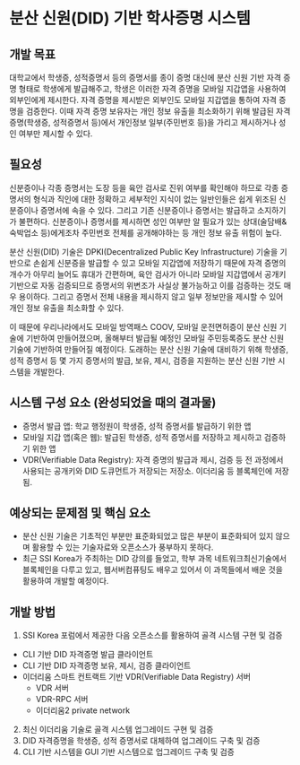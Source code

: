 # 분산 신원(DID) 기반 학사증명 시스템

## 개발 목표

대학교에서 학생증, 성적증명서 등의 증명서를 종이 증명 대신에 분산 신원 기반 자격 증명 형태로 학생에게 발급해주고, 학생은 이러한 자격 증명을 모바일 지갑앱을 사용하여 외부인에게 제시한다. 자격 증명을 제시받은 외부인도 모바일 지갑앱을 통하여 자격 증명을 검증한다.
이때 자격 증명 보유자는 개인 정보 유출을 최소화하기 위해 발급된 자격 증명(학생증, 성적증명서 등)에서 개인정보 일부(주민번호 등)을 가리고 제시하거나 성인 여부만 제시할 수 있다.

## 필요성

신분증이나 각종 증명서는 도장 등을 육안 검사로 진위 여부를 확인해야 하므로 각종 증명서의 형식과 직인에 대한 정확하고 세부적인 지식이 없는 일반인들은 쉽게 위조된 신분증이나 증명서에 속을 수 있다. 그리고 기존 신분증이나 증명서는 발급하고 소지하기가 불편하다.
신분증이나 증명서를 제시하면 성인 여부만 알 필요가 있는 상대(술담배&숙박업소 등)에게조차 주민번호 전체를 공개해야하는 등 개인 정보 유출 위험이 높다.

분산 신원(DID) 기술은 DPKI(Decentralized Public Key Infrastructure) 기술을 기반으로 손쉽게 신분증을 발급할 수 있고 모바일 지갑앱에 저장하기 때문에 자격 증명의 개수가 아무리 늘어도 휴대가 간편하며, 육안 검사가 아니라 모바일 지갑앱에서 공개키 기반으로 자동 검증되므로 증명서의 위변조가 사실상 불가능하고 이를 검증하는 것도 매우 용이하다. 그리고 증명서 전체 내용을 제시하지 않고 일부 정보만을 제시할 수 있어 개인 정보 유출을 최소화할 수 있다.

이 때문에 우리나라에서도 모바일 방역패스 COOV, 모바일 운전면허증이 분산 신원 기술에 기반하여 만들어졌으며, 올해부터 발급될 예정인 모바일 주민등록증도 분산 신원 기술에 기반하여 만들어질 예정이다.
도래하는 분산 신원 기술에 대비하기 위해 학생증, 성적 증명서 등 몇 가지 증명서의 발급, 보유, 제시, 검증을 지원하는 분산 신원 기반 시스템을 개발한다.

## 시스템 구성 요소 (완성되었을 때의 결과물)
 * 증명서 발급 앱: 학교 행정원이 학생증, 성적 증명서를 발급하기 위한 앱
 * 모바일 지갑 앱(혹은 웹): 발급된 학생증, 성적 증명서를 저장하고 제시하고 검증하기 위한 앱
 * VDR(Verifiable Data Registry): 자격 증명의 발급과 제시, 검증 등 전 과정에서 사용되는 공개키와 DID 도큐먼트가 저장되는 저장소. 이더리움 등 블록체인에 저장됨.

## 예상되는 문제점 및 핵심 요소
 * 분산 신원 기술은 기초적인 부분만 표준화되었고 많은 부분이 표준화되어 있지 않으며 활용할 수 있는 기술자료와 오픈소스가 풍부하지 못하다.
 * 최근 SSI Korea가 주최하는 DID 강의를 들었고, 학부 과목 네트워크최신기술에서 블록체인을 다루고 있고, 웹서버컴퓨팅도 배우고 있어서 이 과목들에서 배운 것을 활용하여 개발할 예정이다.

## 개발 방법
1. SSI Korea 포럼에서 제공한 다음 오픈소스를 활용하여 골격 시스템 구현 및 검증
- CLI 기반 DID 자격증명 발급 클라이언트
- CLI 기반 DID 자격증명 보유, 제시, 검증 클라이언트
- 이더리움 스마트 컨트랙트 기반 VDR(Verifiable Data Registry) 서버
  * VDR 서버
  * VDR-RPC 서버
  * 이더리움2 private network
2. 최신 이더리움 기술로 골격 시스템 업그레이드 구현 및 검증
3. DID 자격증명을 학생증, 성적 증명서로 대체하여 업그레이드 구축 및 검증
4. CLI 기반 시스템을 GUI 기반 시스템으로 업그레이드 구축 및 검증
